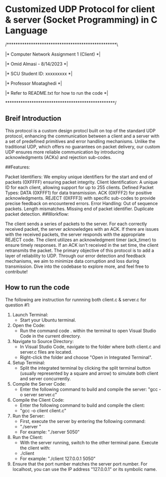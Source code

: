 # Customized UDP Protocol for client & server (Socket Programming) in C Language
/**************************************************\

|*   Computer Network Assignment 1 (Client)       *|

|*   Omid Almasi - 8/14/2023                      *|

|*   SCU Student ID: xxxxxxxxx                    *|

|*   Professor Moataghedi                         *|

|*   Refer to README.txt for how to run the code  *|

\**************************************************/
## Breif Introduction
This protocol is a custom design protocl built on top of the standard UDP protocol, enhancing the communication between a client and a server with a set of predefined primitives and error handling mechanisms. Unlike the traditional UDP, which offers no guarantees on packet delivery, our custom UDP ensures more reliable communication by introducing acknowledgments (ACKs) and rejection sub-codes.

##Features:

Packet Identifiers: We employ unique identifiers for the start and end of packets (0XFFFF) ensuring packet integrity.
Client Identification: A unique ID for each client, allowing support for up to 255 clients.
Defined Packet Types:
DATA (0XFFF1) for data transmission.
ACK (0XFFF2) for positive acknowledgments.
REJECT (0XFFF3) with specific sub-codes to provide precise feedback on encountered errors.
Error Handling:
Out of sequence packets.
Length mismatches.
Missing end of packet identifier.
Duplicate packet detection.
##Workflow:

The client sends a series of packets to the server.
For each correctly received packet, the server acknowledges with an ACK.
If there are issues with the received packets, the server responds with the appropriate REJECT code.
The client utilizes an acknowledgment timer (ack_timer) to ensure timely responses. If an ACK isn't received in the set time, the client retransmits the packet.
The primary objective of this protocol is to add a layer of reliability to UDP. Through our error detection and feedback mechanisms, we aim to minimize data corruption and loss during transmission. Dive into the codebase to explore more, and feel free to contribute!
## How to run the code

The following are instruction for runnning both client.c & server.c for question #1:

1. Launch Terminal:
	* Start your Ubuntu terminal.
2. Open the Code:
	* Run the command code . within the terminal to open Visual Studio Code in the current directory.
3. Navigate to Source Directory:
	* In Visual Studio Code, navigate to the folder where both client.c and server.c files are located.
	* Right-click the folder and choose "Open in Integrated Terminal".
4. Setup Terminal:
	* Split the integrated terminal by clicking the split terminal button (usually represented by a square and arrow) to simulate both client and server concurrently.
5. Compile the Server Code:
	* Enter the following command to build and compile the server:
	"gcc -o server server.c"
6. Compile the Client Code:
	* Enter the following command to build and compile the client:
	* "gcc -o client client.c"
7. Run the Server:
	* First, execute the server by entering the following command:
	* "./server <port number>"
	* For example: "./server 5050"
8. Run the Client:
	* With the server running, switch to the other terminal pane. Execute the client with:
	* ./client <host name> <port number>
	* For example: "./client 127.0.0.1 5050"
9. Ensure that the port number matches the server port number. For localhost, you can use the IP address "127.0.0.1" or its symbolic name.
